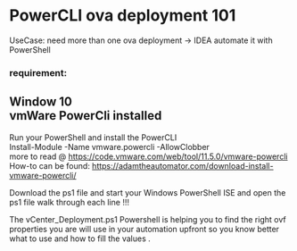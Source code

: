 # PowerCLI ova deployment 101
UseCase: need more than one ova deployment -> IDEA automate it with PowerShell

### requirement:    
Window 10  
vmWare PowerCli installed    
-----
Run your PowerShell and install the PowerCLI  
Install-Module -Name vmware.powercli -AllowClobber  
more to read @ https://code.vmware.com/web/tool/11.5.0/vmware-powercli
How-to can be found: https://adamtheautomator.com/download-install-vmware-powercli/

Download the ps1 file and start your Windows PowerShell ISE and open the ps1 file
walk through each line !!!  

The vCenter_Deployment.ps1 Powershell is helping you to find the right ovf properties you are will use in your automation upfront so you know better what to use and how to fill the values .  
